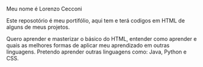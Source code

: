 Meu nome é Lorenzo Cecconi

Este reposotório é meu portifólio, aqui  tem e terá codigos em HTML de alguns de meus projetos.

Quero aprender e masterizar o básico do HTML, entender como aprender e quais as melhores formas de aplicar meu aprendizado em outras linguagens. 
Pretendo aprender outras linguagens como: Java, Python e CSS.
